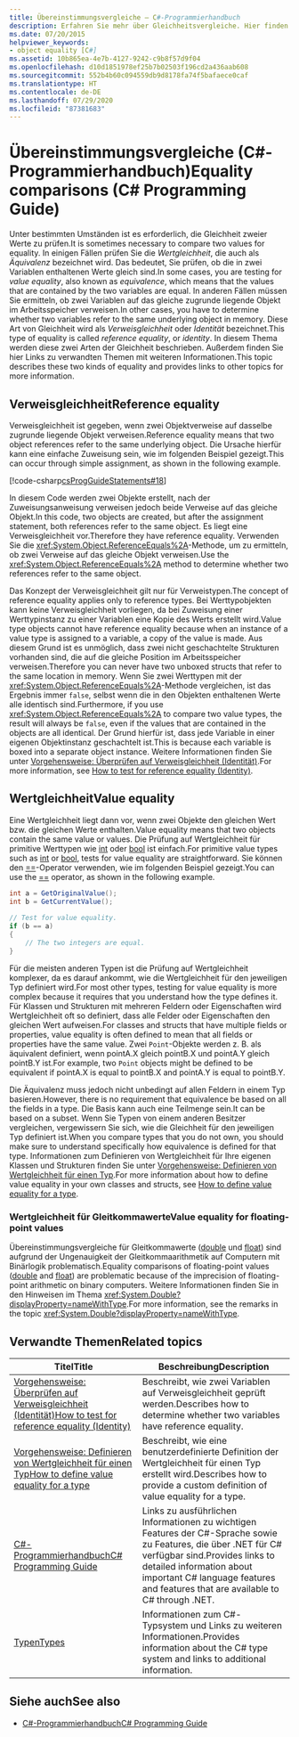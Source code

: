 ```yaml
---
title: Übereinstimmungsvergleiche – C#-Programmierhandbuch
description: Erfahren Sie mehr über Gleichheitsvergleiche. Hier finden Sie Beschreibungen der Begriffe „Wertgleichheit“ und „Verweisgleichheit“ sowie zusätzliche Ressourcen.
ms.date: 07/20/2015
helpviewer_keywords:
- object equality [C#]
ms.assetid: 10b865ea-4e7b-4127-9242-c9b8f57d9f04
ms.openlocfilehash: d10d1851978ef25b7b02503f196cd2a436aab608
ms.sourcegitcommit: 552b4b60c094559db9d8178fa74f5bafaece0caf
ms.translationtype: HT
ms.contentlocale: de-DE
ms.lasthandoff: 07/29/2020
ms.locfileid: "87381683"
---
```

# <a name="equality-comparisons-c-programming-guide"></a><span data-ttu-id="a11ec-104">Übereinstimmungsvergleiche (C#-Programmierhandbuch)</span><span class="sxs-lookup"><span data-stu-id="a11ec-104">Equality comparisons (C# Programming Guide)</span></span>

<span data-ttu-id="a11ec-105">Unter bestimmten Umständen ist es erforderlich, die Gleichheit zweier Werte zu prüfen.</span><span class="sxs-lookup"><span data-stu-id="a11ec-105">It is sometimes necessary to compare two values for equality.</span></span> <span data-ttu-id="a11ec-106">In einigen Fällen prüfen Sie die *Wertgleichheit*, die auch als *Äquivalenz* bezeichnet wird. Das bedeutet, Sie prüfen, ob die in zwei Variablen enthaltenen Werte gleich sind.</span><span class="sxs-lookup"><span data-stu-id="a11ec-106">In some cases, you are testing for *value equality*, also known as *equivalence*, which means that the values that are contained by the two variables are equal.</span></span> <span data-ttu-id="a11ec-107">In anderen Fällen müssen Sie ermitteln, ob zwei Variablen auf das gleiche zugrunde liegende Objekt im Arbeitsspeicher verweisen.</span><span class="sxs-lookup"><span data-stu-id="a11ec-107">In other cases, you have to determine whether two variables refer to the same underlying object in memory.</span></span> <span data-ttu-id="a11ec-108">Diese Art von Gleichheit wird als *Verweisgleichheit* oder *Identität* bezeichnet.</span><span class="sxs-lookup"><span data-stu-id="a11ec-108">This type of equality is called *reference equality*, or *identity*.</span></span> <span data-ttu-id="a11ec-109">In diesem Thema werden diese zwei Arten der Gleichheit beschrieben. Außerdem finden Sie hier Links zu verwandten Themen mit weiteren Informationen.</span><span class="sxs-lookup"><span data-stu-id="a11ec-109">This topic describes these two kinds of equality and provides links to other topics for more information.</span></span>  
  
## <a name="reference-equality"></a><span data-ttu-id="a11ec-110">Verweisgleichheit</span><span class="sxs-lookup"><span data-stu-id="a11ec-110">Reference equality</span></span>

 <span data-ttu-id="a11ec-111">Verweisgleichheit ist gegeben, wenn zwei Objektverweise auf dasselbe zugrunde liegende Objekt verweisen.</span><span class="sxs-lookup"><span data-stu-id="a11ec-111">Reference equality means that two object references refer to the same underlying object.</span></span> <span data-ttu-id="a11ec-112">Die Ursache hierfür kann eine einfache Zuweisung sein, wie im folgenden Beispiel gezeigt.</span><span class="sxs-lookup"><span data-stu-id="a11ec-112">This can occur through simple assignment, as shown in the following example.</span></span>  
  
 [!code-csharp[csProgGuideStatements#18](~/samples/snippets/csharp/VS_Snippets_VBCSharp/csProgGuideStatements/CS/Statements.cs#18)]  
  
 <span data-ttu-id="a11ec-113">In diesem Code werden zwei Objekte erstellt, nach der Zuweisungsanweisung verweisen jedoch beide Verweise auf das gleiche Objekt.</span><span class="sxs-lookup"><span data-stu-id="a11ec-113">In this code, two objects are created, but after the assignment statement, both references refer to the same object.</span></span> <span data-ttu-id="a11ec-114">Es liegt eine Verweisgleichheit vor.</span><span class="sxs-lookup"><span data-stu-id="a11ec-114">Therefore they have reference equality.</span></span> <span data-ttu-id="a11ec-115">Verwenden Sie die <xref:System.Object.ReferenceEquals%2A>-Methode, um zu ermitteln, ob zwei Verweise auf das gleiche Objekt verweisen.</span><span class="sxs-lookup"><span data-stu-id="a11ec-115">Use the <xref:System.Object.ReferenceEquals%2A> method to determine whether two references refer to the same object.</span></span>  
  
<span data-ttu-id="a11ec-116">Das Konzept der Verweisgleichheit gilt nur für Verweistypen.</span><span class="sxs-lookup"><span data-stu-id="a11ec-116">The concept of reference equality applies only to reference types.</span></span> <span data-ttu-id="a11ec-117">Bei Werttypobjekten kann keine Verweisgleichheit vorliegen, da bei Zuweisung einer Werttypinstanz zu einer Variablen eine Kopie des Werts erstellt wird.</span><span class="sxs-lookup"><span data-stu-id="a11ec-117">Value type objects cannot have reference equality because when an instance of a value type is assigned to a variable, a copy of the value is made.</span></span> <span data-ttu-id="a11ec-118">Aus diesem Grund ist es unmöglich, dass zwei nicht geschachtelte Strukturen vorhanden sind, die auf die gleiche Position im Arbeitsspeicher verweisen.</span><span class="sxs-lookup"><span data-stu-id="a11ec-118">Therefore you can never have two unboxed structs that refer to the same location in memory.</span></span> <span data-ttu-id="a11ec-119">Wenn Sie zwei Werttypen mit der <xref:System.Object.ReferenceEquals%2A>-Methode vergleichen, ist das Ergebnis immer `false`, selbst wenn die in den Objekten enthaltenen Werte alle identisch sind.</span><span class="sxs-lookup"><span data-stu-id="a11ec-119">Furthermore, if you use <xref:System.Object.ReferenceEquals%2A> to compare two value types, the result will always be `false`, even if the values that are contained in the objects are all identical.</span></span> <span data-ttu-id="a11ec-120">Der Grund hierfür ist, dass jede Variable in einer eigenen Objektinstanz geschachtelt ist.</span><span class="sxs-lookup"><span data-stu-id="a11ec-120">This is because each variable is boxed into a separate object instance.</span></span> <span data-ttu-id="a11ec-121">Weitere Informationen finden Sie unter [Vorgehensweise: Überprüfen auf Verweisgleichheit (Identität)](./how-to-test-for-reference-equality-identity.md).</span><span class="sxs-lookup"><span data-stu-id="a11ec-121">For more information, see [How to test for reference equality (Identity)](./how-to-test-for-reference-equality-identity.md).</span></span>

## <a name="value-equality"></a><span data-ttu-id="a11ec-122">Wertgleichheit</span><span class="sxs-lookup"><span data-stu-id="a11ec-122">Value equality</span></span>

 <span data-ttu-id="a11ec-123">Eine Wertgleichheit liegt dann vor, wenn zwei Objekte den gleichen Wert bzw. die gleichen Werte enthalten.</span><span class="sxs-lookup"><span data-stu-id="a11ec-123">Value equality means that two objects contain the same value or values.</span></span> <span data-ttu-id="a11ec-124">Die Prüfung auf Wertgleichheit für primitive Werttypen wie [int](../../language-reference/builtin-types/integral-numeric-types.md) oder [bool](../../language-reference/builtin-types/bool.md) ist einfach.</span><span class="sxs-lookup"><span data-stu-id="a11ec-124">For primitive value types such as [int](../../language-reference/builtin-types/integral-numeric-types.md) or [bool](../../language-reference/builtin-types/bool.md), tests for value equality are straightforward.</span></span> <span data-ttu-id="a11ec-125">Sie können den [==](../../language-reference/operators/equality-operators.md#equality-operator-)-Operator verwenden, wie im folgenden Beispiel gezeigt.</span><span class="sxs-lookup"><span data-stu-id="a11ec-125">You can use the [==](../../language-reference/operators/equality-operators.md#equality-operator-) operator, as shown in the following example.</span></span>  
  
```csharp  
int a = GetOriginalValue();  
int b = GetCurrentValue();  
  
// Test for value equality.
if (b == a)
{  
    // The two integers are equal.  
}  
```  
  
 <span data-ttu-id="a11ec-126">Für die meisten anderen Typen ist die Prüfung auf Wertgleichheit komplexer, da es darauf ankommt, wie die Wertgleichheit für den jeweiligen Typ definiert wird.</span><span class="sxs-lookup"><span data-stu-id="a11ec-126">For most other types, testing for value equality is more complex because it requires that you understand how the type defines it.</span></span> <span data-ttu-id="a11ec-127">Für Klassen und Strukturen mit mehreren Feldern oder Eigenschaften wird Wertgleichheit oft so definiert, dass alle Felder oder Eigenschaften den gleichen Wert aufweisen.</span><span class="sxs-lookup"><span data-stu-id="a11ec-127">For classes and structs that have multiple fields or properties, value equality is often defined to mean that all fields or properties have the same value.</span></span> <span data-ttu-id="a11ec-128">Zwei `Point`-Objekte werden z. B. als äquivalent definiert, wenn pointA.X gleich pointB.X und pointA.Y gleich pointB.Y ist.</span><span class="sxs-lookup"><span data-stu-id="a11ec-128">For example, two `Point` objects might be defined to be equivalent if pointA.X is equal to pointB.X and pointA.Y is equal to pointB.Y.</span></span>  
  
<span data-ttu-id="a11ec-129">Die Äquivalenz muss jedoch nicht unbedingt auf allen Feldern in einem Typ basieren.</span><span class="sxs-lookup"><span data-stu-id="a11ec-129">However, there is no requirement that equivalence be based on all the fields in a type.</span></span> <span data-ttu-id="a11ec-130">Die Basis kann auch eine Teilmenge sein.</span><span class="sxs-lookup"><span data-stu-id="a11ec-130">It can be based on a subset.</span></span> <span data-ttu-id="a11ec-131">Wenn Sie Typen von einem anderen Besitzer vergleichen, vergewissern Sie sich, wie die Gleichheit für den jeweiligen Typ definiert ist.</span><span class="sxs-lookup"><span data-stu-id="a11ec-131">When you compare types that you do not own, you should make sure to understand specifically how equivalence is defined for that type.</span></span> <span data-ttu-id="a11ec-132">Informationen zum Definieren von Wertgleichheit für Ihre eigenen Klassen und Strukturen finden Sie unter [Vorgehensweise: Definieren von Wertgleichheit für einen Typ](./how-to-define-value-equality-for-a-type.md).</span><span class="sxs-lookup"><span data-stu-id="a11ec-132">For more information about how to define value equality in your own classes and structs, see [How to define value equality for a type](./how-to-define-value-equality-for-a-type.md).</span></span>
  
### <a name="value-equality-for-floating-point-values"></a><span data-ttu-id="a11ec-133">Wertgleichheit für Gleitkommawerte</span><span class="sxs-lookup"><span data-stu-id="a11ec-133">Value equality for floating-point values</span></span>

 <span data-ttu-id="a11ec-134">Übereinstimmungsvergleiche für Gleitkommawerte ([double](../../language-reference/builtin-types/floating-point-numeric-types.md) und [float](../../language-reference/builtin-types/floating-point-numeric-types.md)) sind aufgrund der Ungenauigkeit der Gleitkommaarithmetik auf Computern mit Binärlogik problematisch.</span><span class="sxs-lookup"><span data-stu-id="a11ec-134">Equality comparisons of floating-point values ([double](../../language-reference/builtin-types/floating-point-numeric-types.md) and [float](../../language-reference/builtin-types/floating-point-numeric-types.md)) are problematic because of the imprecision of floating-point arithmetic on binary computers.</span></span> <span data-ttu-id="a11ec-135">Weitere Informationen finden Sie in den Hinweisen im Thema <xref:System.Double?displayProperty=nameWithType>.</span><span class="sxs-lookup"><span data-stu-id="a11ec-135">For more information, see the remarks in the topic <xref:System.Double?displayProperty=nameWithType>.</span></span>  
  
## <a name="related-topics"></a><span data-ttu-id="a11ec-136">Verwandte Themen</span><span class="sxs-lookup"><span data-stu-id="a11ec-136">Related topics</span></span>  
  
|<span data-ttu-id="a11ec-137">Titel</span><span class="sxs-lookup"><span data-stu-id="a11ec-137">Title</span></span>|<span data-ttu-id="a11ec-138">Beschreibung</span><span class="sxs-lookup"><span data-stu-id="a11ec-138">Description</span></span>|  
|-----------|-----------------|  
|[<span data-ttu-id="a11ec-139">Vorgehensweise: Überprüfen auf Verweisgleichheit (Identität)</span><span class="sxs-lookup"><span data-stu-id="a11ec-139">How to test for reference equality (Identity)</span></span>](./how-to-test-for-reference-equality-identity.md)|<span data-ttu-id="a11ec-140">Beschreibt, wie zwei Variablen auf Verweisgleichheit geprüft werden.</span><span class="sxs-lookup"><span data-stu-id="a11ec-140">Describes how to determine whether two variables have reference equality.</span></span>|  
|[<span data-ttu-id="a11ec-141">Vorgehensweise: Definieren von Wertgleichheit für einen Typ</span><span class="sxs-lookup"><span data-stu-id="a11ec-141">How to define value equality for a type</span></span>](./how-to-define-value-equality-for-a-type.md)|<span data-ttu-id="a11ec-142">Beschreibt, wie eine benutzerdefinierte Definition der Wertgleichheit für einen Typ erstellt wird.</span><span class="sxs-lookup"><span data-stu-id="a11ec-142">Describes how to provide a custom definition of value equality for a type.</span></span>|  
|[<span data-ttu-id="a11ec-143">C#-Programmierhandbuch</span><span class="sxs-lookup"><span data-stu-id="a11ec-143">C# Programming Guide</span></span>](../index.md)|<span data-ttu-id="a11ec-144">Links zu ausführlichen Informationen zu wichtigen Features der C#-Sprache sowie zu Features, die über .NET für C# verfügbar sind.</span><span class="sxs-lookup"><span data-stu-id="a11ec-144">Provides links to detailed information about important C# language features and features that are available to C# through .NET.</span></span>|  
|[<span data-ttu-id="a11ec-145">Typen</span><span class="sxs-lookup"><span data-stu-id="a11ec-145">Types</span></span>](../types/index.md)|<span data-ttu-id="a11ec-146">Informationen zum C#-Typsystem und Links zu weiteren Informationen.</span><span class="sxs-lookup"><span data-stu-id="a11ec-146">Provides information about the C# type system and links to additional information.</span></span>|  
  
## <a name="see-also"></a><span data-ttu-id="a11ec-147">Siehe auch</span><span class="sxs-lookup"><span data-stu-id="a11ec-147">See also</span></span>

- [<span data-ttu-id="a11ec-148">C#-Programmierhandbuch</span><span class="sxs-lookup"><span data-stu-id="a11ec-148">C# Programming Guide</span></span>](../index.md)
